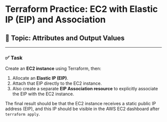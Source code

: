 # Terraform Practice: EC2 with Elastic IP (EIP) and Association

## 📌 Topic: Attributes and Output Values

---

### ✅ Task

Create an **EC2 instance** using Terraform, then:

1. Allocate an **Elastic IP (EIP)**.
2. Attach that EIP directly to the EC2 instance.
3. Also create a separate **EIP Association resource** to explicitly associate the EIP with the EC2 instance.

The final result should be that the EC2 instance receives a static public IP address (EIP), and this IP should be visible in the AWS EC2 dashboard after `terraform apply`.
